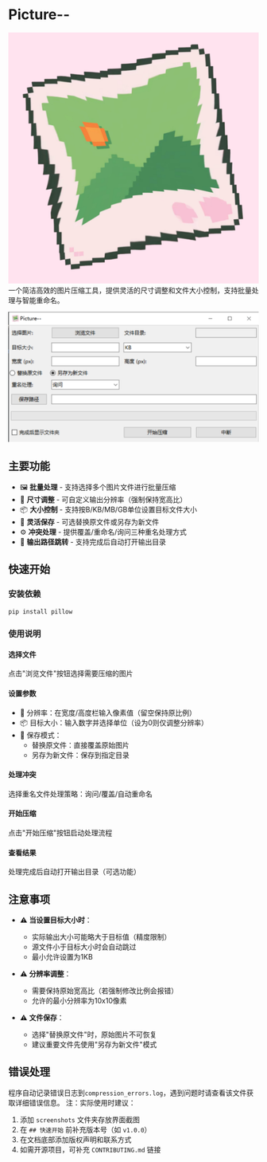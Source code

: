 # Picture-- 
![Icon](Description/iconic.jpg) 
一个简洁高效的图片压缩工具，提供灵活的尺寸调整和文件大小控制，支持批量处理与智能重命名。

![GUI截图](Description/image.png) 

## 主要功能

- 🖼️ **批量处理** - 支持选择多个图片文件进行批量压缩
- 📏 **尺寸调整** - 可自定义输出分辨率（强制保持宽高比）
- 📦 **大小控制** - 支持按B/KB/MB/GB单位设置目标文件大小
- 🔄 **灵活保存** - 可选替换原文件或另存为新文件
- ⚙️ **冲突处理** - 提供覆盖/重命名/询问三种重名处理方式
- 📁 **输出路径跳转** - 支持完成后自动打开输出目录

## 快速开始

### 安装依赖
```bash
pip install pillow
```

### 使用说明
#### 选择文件
点击"浏览文件"按钮选择需要压缩的图片

#### 设置参数
- 📏 分辨率：在宽度/高度栏输入像素值（留空保持原比例）
- 📦 目标大小：输入数字并选择单位（设为0则仅调整分辨率）
- 💾 保存模式：
  - 替换原文件：直接覆盖原始图片
  - 另存为新文件：保存到指定目录

#### 处理冲突
选择重名文件处理策略：询问/覆盖/自动重命名

#### 开始压缩
点击"开始压缩"按钮启动处理流程

#### 查看结果
处理完成后自动打开输出目录（可选功能）

## 注意事项
- ⚠️ **当设置目标大小时**：
  - 实际输出大小可能略大于目标值（精度限制）
  - 源文件小于目标大小时会自动跳过
  - 最小允许设置为1KB

- ⚠️ **分辨率调整**：
  - 需要保持原始宽高比（若强制修改比例会报错）
  - 允许的最小分辨率为10x10像素

- ⚠️ **文件保存**：
  - 选择"替换原文件"时，原始图片不可恢复
  - 建议重要文件先使用"另存为新文件"模式

## 错误处理
程序自动记录错误日志到`compression_errors.log`，遇到问题时请查看该文件获取详细错误信息。
注：实际使用时建议：
1. 添加 `screenshots` 文件夹存放界面截图
2. 在 `## 快速开始` 前补充版本号（如 `v1.0.0`）
3. 在文档底部添加版权声明和联系方式
4. 如需开源项目，可补充 `CONTRIBUTING.md` 链接
